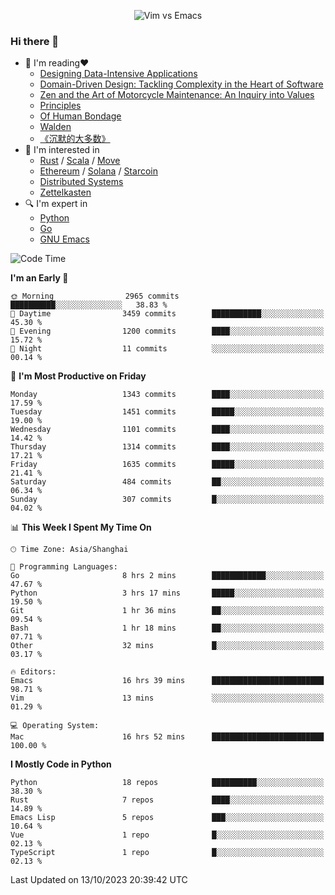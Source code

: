 <p align="center">
    <img src="https://gist.githubusercontent.com/coldnight/e696baffb094e71c96cb302118878eae/raw/40ea5053a6f66cc65f90f437e4173497da225958/banner.gif" alt="Vim vs Emacs" />
</p>

### Hi there 👋

- 📖 I'm reading❤️
    + [Designing Data-Intensive Applications](https://www.oreilly.com/library/view/designing-data-intensive-applications/9781491903063/)
    + [Domain-Driven Design: Tackling Complexity in the Heart of Software](https://www.dddcommunity.org/book/evans_2003/)
    + [Zen and the Art of Motorcycle Maintenance: An Inquiry into Values](https://en.wikipedia.org/wiki/Zen_and_the_Art_of_Motorcycle_Maintenance)
    + [Principles](https://www.principles.com/)
    + [Of Human Bondage](https://en.wikipedia.org/wiki/Of_Human_Bondage)
    + [Walden](https://en.wikipedia.org/wiki/Walden)
    + [《沉默的大多数》](https://en.wikipedia.org/wiki/Silent_majority)
- 🌱 I'm interested in
    + [Rust](https://www.rust-lang.org/) / [Scala](https://www.scala-lang.org/) / [Move](https://github.com/move-language/move/)
    + [Ethereum](https://ethereum.org/en/) / [Solana](https://solana.com/) / [Starcoin](https://github.com/starcoinorg/starcoin)
	+ [Distributed Systems](https://www.linuxzen.com/notes/topics/20200320174417_%E5%88%86%E5%B8%83%E5%BC%8F/)
	+ [Zettelkasten](https://www.linuxzen.com/notes/notes/20220120080920-slip_box/)
- 🔍 I'm expert in
    + [Python](https://www.python.org/)
    + [Go](https://go.dev/)
    + [GNU Emacs](https://www.gnu.org/software/emacs/)

<!--START_SECTION:waka-->
![Code Time](http://img.shields.io/badge/Code%20Time-2%2C422%20hrs%206%20mins-blue)

**I'm an Early 🐤** 

```text
🌞 Morning                2965 commits        ██████████░░░░░░░░░░░░░░░   38.83 % 
🌆 Daytime                3459 commits        ███████████░░░░░░░░░░░░░░   45.30 % 
🌃 Evening                1200 commits        ████░░░░░░░░░░░░░░░░░░░░░   15.72 % 
🌙 Night                  11 commits          ░░░░░░░░░░░░░░░░░░░░░░░░░   00.14 % 
```
📅 **I'm Most Productive on Friday** 

```text
Monday                   1343 commits        ████░░░░░░░░░░░░░░░░░░░░░   17.59 % 
Tuesday                  1451 commits        █████░░░░░░░░░░░░░░░░░░░░   19.00 % 
Wednesday                1101 commits        ████░░░░░░░░░░░░░░░░░░░░░   14.42 % 
Thursday                 1314 commits        ████░░░░░░░░░░░░░░░░░░░░░   17.21 % 
Friday                   1635 commits        █████░░░░░░░░░░░░░░░░░░░░   21.41 % 
Saturday                 484 commits         ██░░░░░░░░░░░░░░░░░░░░░░░   06.34 % 
Sunday                   307 commits         █░░░░░░░░░░░░░░░░░░░░░░░░   04.02 % 
```


📊 **This Week I Spent My Time On** 

```text
🕑︎ Time Zone: Asia/Shanghai

💬 Programming Languages: 
Go                       8 hrs 2 mins        ████████████░░░░░░░░░░░░░   47.67 % 
Python                   3 hrs 17 mins       █████░░░░░░░░░░░░░░░░░░░░   19.50 % 
Git                      1 hr 36 mins        ██░░░░░░░░░░░░░░░░░░░░░░░   09.54 % 
Bash                     1 hr 18 mins        ██░░░░░░░░░░░░░░░░░░░░░░░   07.71 % 
Other                    32 mins             █░░░░░░░░░░░░░░░░░░░░░░░░   03.17 % 

🔥 Editors: 
Emacs                    16 hrs 39 mins      █████████████████████████   98.71 % 
Vim                      13 mins             ░░░░░░░░░░░░░░░░░░░░░░░░░   01.29 % 

💻 Operating System: 
Mac                      16 hrs 52 mins      █████████████████████████   100.00 % 
```

**I Mostly Code in Python** 

```text
Python                   18 repos            ██████████░░░░░░░░░░░░░░░   38.30 % 
Rust                     7 repos             ████░░░░░░░░░░░░░░░░░░░░░   14.89 % 
Emacs Lisp               5 repos             ███░░░░░░░░░░░░░░░░░░░░░░   10.64 % 
Vue                      1 repo              █░░░░░░░░░░░░░░░░░░░░░░░░   02.13 % 
TypeScript               1 repo              █░░░░░░░░░░░░░░░░░░░░░░░░   02.13 % 
```




 Last Updated on 13/10/2023 20:39:42 UTC
<!--END_SECTION:waka-->
